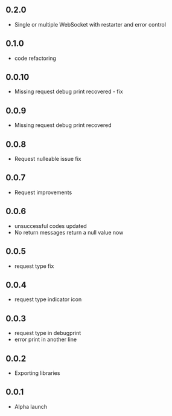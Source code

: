 ## 0.2.0
* Single or multiple WebSocket with restarter and error control

## 0.1.0
* code refactoring

## 0.0.10
* Missing request debug print recovered - fix

## 0.0.9
* Missing request debug print recovered

## 0.0.8
* Request nulleable issue fix

## 0.0.7
* Request improvements

## 0.0.6
* unsuccessful codes updated
* No return messages return a null value now

## 0.0.5
* request type fix

## 0.0.4
* request type indicator icon

## 0.0.3
* request type in debugprint
* error print in another line

## 0.0.2
* Exporting libraries

## 0.0.1
* Alpha launch
